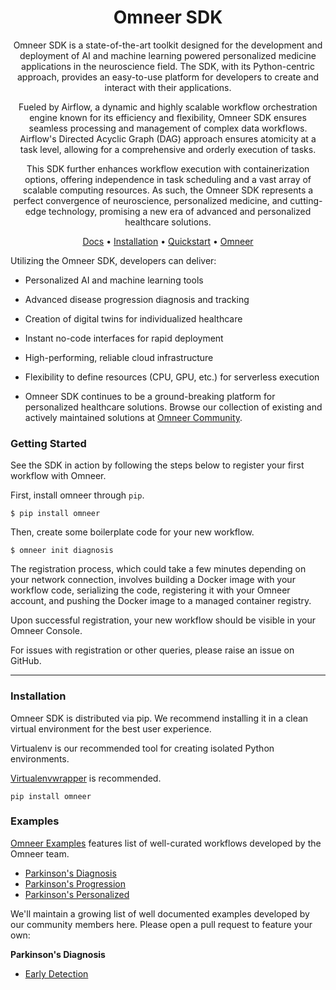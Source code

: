<div align="center">

# Omneer SDK

Omneer SDK is a state-of-the-art toolkit designed for the development and deployment of AI and machine learning powered personalized medicine applications in the neuroscience field. The SDK, with its Python-centric approach, provides an easy-to-use platform for developers to create and interact with their applications.

Fueled by Airflow, a dynamic and highly scalable workflow orchestration engine known for its efficiency and flexibility, Omneer SDK ensures seamless processing and management of complex data workflows. Airflow's Directed Acyclic Graph (DAG) approach ensures atomicity at a task level, allowing for a comprehensive and orderly execution of tasks.

This SDK further enhances workflow execution with containerization options, offering independence in task scheduling and a vast array of scalable computing resources. As such, the Omneer SDK represents a perfect convergence of neuroscience, personalized medicine, and cutting-edge technology, promising a new era of advanced and personalized healthcare solutions.

[Docs](https://docs.omneer.xyz) • [Installation](#installation) •
[Quickstart](#configuration) • [Omneer](https://omneer.xyz)

</div>

Utilizing the Omneer SDK, developers can deliver:

- Personalized AI and machine learning tools
- Advanced disease progression diagnosis and tracking
- Creation of digital twins for individualized healthcare
- Instant no-code interfaces for rapid deployment
- High-performing, reliable cloud infrastructure
- Flexibility to define resources (CPU, GPU, etc.) for serverless execution

- Omneer SDK continues to be a ground-breaking platform for personalized healthcare solutions. Browse our collection of existing and actively maintained solutions at [Omneer Community]().

### Getting Started

See the SDK in action by following the steps below to register your first workflow with Omneer.

First, install omneer through `pip`.

```
$ pip install omneer
```

Then, create some boilerplate code for your new workflow.

```
$ omneer init diagnosis
```

The registration process, which could take a few minutes depending on your network connection, involves building a Docker image with your workflow code, serializing the code, registering it with your Omneer account, and pushing the Docker image to a managed container registry.

Upon successful registration, your new workflow should be visible in your Omneer Console.

For issues with registration or other queries, please raise an issue on GitHub.

---

### Installation

Omneer SDK is distributed via pip. We recommend installing it in a clean virtual environment for the best user experience.

Virtualenv is our recommended tool for creating isolated Python environments.

[Virtualenvwrapper](https://virtualenvwrapper.readthedocs.io/en/latest/) is recommended.

```
pip install omneer
```

### Examples

[Omneer Examples]() features list of well-curated workflows developed by the Omneer team. 
* [Parkinson's Diagnosis]()
* [Parkinson's Progression]()
* [Parkinson's Personalized]()

We'll maintain a growing list of well documented examples developed by our community members here. Please open a pull request to feature your own:

**Parkinson's Diagnosis**
  * [Early Detection]()

 
  
